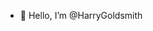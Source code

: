 - 👋 Hello, I’m @HarryGoldsmith

<!---
HarryGoldsmith/HarryGoldsmith is a ✨ special ✨ repository because its `README.md` (this file) appears on your GitHub profile.
You can click the Preview link to take a look at your changes.
--->
